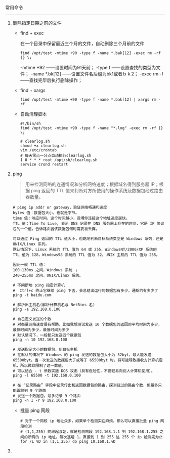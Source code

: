 常用命令

---

1. 删除指定日期之前的文件

   - find + exec

     在一个目录中保留最近三个月的文件，自动删除三个月前的文件

     ```shell
     find /opt/test -mtime +90 -type f -name *.bak[12] -exec rm -rf {} \;
     ```

     -mtime +92 ——设置时间为91天前；
     -type f ——设置查找的类型为文件；
     -name *.bk[12] ——设置文件名后缀为bk1或者ｂｋ2；
     -exec rm -f ——查找完毕后执行删除操作；

   - find + xargs

     ```shell
     find /opt/test -mtime +90 -type f -name *.bak[12] | xargs rm -rf
     ```

   - 自动清理脚本

     ```shell
     #!/bin/sh
     find /opt/test -mtime +90 -type f -name "*.log" -exec rm -rf {} \;
     
     # clearlog.sh
     chmod +x clearlog.sh
     vim /etc/crontab
     # 每天零点一分点自动执行clearlog.sh
     1 0 * * * root /opt/sh/clearlog.sh
     service crond restart
     ```

     

2. ping

   > 用来检测网络的连通情况和分析网络速度；根据域名得到服务器 IP；根据 ping 返回的 TTL 值来判断对方所使用的操作系统及数据包经过路由器数量。

   ```shell
   # ping ip addr or gateway，验证网络畅通和速度
   bytes 值：数据包大小，也就是字节。
   time 值：响应时间，这个时间越小，说明你连接这个地址速度越快。
   TTL 值：Time To Live, 表示 DNS 记录在 DNS 服务器上存在的时间，它是 IP 协议包的一个值，告诉路由器该数据包何时需要被丢弃。
   
   可以通过 Ping 返回的 TTL 值大小，粗略地判断目标系统类型是 Windows 系列，还是 UNIX/Linux 系列。
   默认情况下，Linux 系统的 TTL 值为 64 或 255，WindowsNT/2000/XP 系统的 TTL 值为 128，Windows98 系统的 TTL 值为 32，UNIX 主机的 TTL 值为 255。
   
   因此一般 TTL 值：
   100~130ms 之间，Windows 系统 ；
   240~255ms 之间，UNIX/Linux 系统。
   ```

   ```shell
   # 不间断地 ping 指定计算机
   #  Ctrl+c 终止它继续 ping 下去，会总结出运行的数据包有多少，通断的有多少了
   ping -t baidu.com
   
   # 解析出主机名(解析计算机名与 NetBios 名)
   ping -a 192.168.0.100
   
   # 自己定义发送的个数
   # 对衡量网络速度很有帮助，比如我想测试发送 10 个数据包的返回的平均时间为多少，最快时间为多少，最慢时间为多少
   # 默认情况下，一般都只发送四个数据包
   ping -n 10 192.168.0.100
   
   # 发送指定大小的数据包，到目标主机
   # 在默认的情况下 Windows 的 ping 发送的数据包大小为 32byt，最大能发送 65500byt。当一次发送的数据包大于或等于 65500byt 时，将可能导致接收方计算机宕机，所以微软限制了这一数值。
   # 可以结合 - t 参数实施 DOS 攻击（具有危险性，不要轻易向别人计算机使用）。
   ping -l 65500 -t 192.168.0.100
   
   # 在 “记录路由” 字段中记录传出和返回数据包的路由，探测经过的路由个数，但最多只能跟踪到 9 个路由
   # 发送一个数据包，最多记录 9 个路由
   ping -n 1 -r 9 192.168.0.100
   ```

   - 批量 ping 网段

     ```shell
     # 对于一个网段 ip 地址众多，如果单个检测实在麻烦，那么可以直接批量 ping 网段检测
     # (1,1,255) 网段起与始，就是检测网段 192.168.1.1 到 192.168.1.255 之间的所有的 ip 地址，每次逐增 1，直接到 1 到 255 这 255 个 ip 检测完为止
     for /L %D in (1,1,255) do ping 10.168.1.%D
     ```

     

3. 
